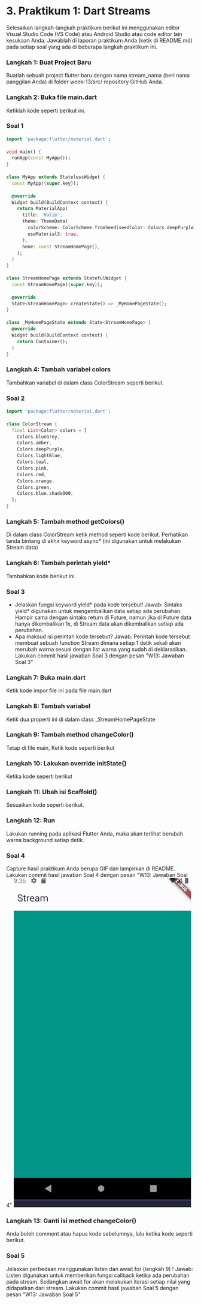 # 3. Praktikum 1: Dart Streams
Selesaikan langkah-langkah praktikum berikut ini menggunakan editor Visual Studio Code (VS Code) atau Android Studio atau code editor lain kesukaan Anda. Jawablah di laporan praktikum Anda (ketik di README.md) pada setiap soal yang ada di beberapa langkah praktikum ini.
### Langkah 1: Buat Project Baru
Buatlah sebuah project flutter baru dengan nama stream_nama (beri nama panggilan Anda) di folder week-13/src/ repository GitHub Anda.

### Langkah 2: Buka file main.dart
Ketiklah kode seperti berikut ini.

### Soal 1
```dart
import 'package:flutter/material.dart';

void main() {
  runApp(const MyApp());
}

class MyApp extends StatelessWidget {
  const MyApp({super.key});

  @override
  Widget build(BuildContext context) {
    return MaterialApp(
      title: 'Halim',
      theme: ThemeData(
        colorScheme: ColorScheme.fromSeed(seedColor: Colors.deepPurple),
        useMaterial3: true,
      ),
      home: const StreamHomePage(),
    );
  }
}

class StreamHomePage extends StatefulWidget {
  const StreamHomePage({super.key});

  @override
  State<StreamHomePage> createState() => _MyHomePageState();
}

class _MyHomePageState extends State<StreamHomePage> {
  @override
  Widget build(BuildContext context) {
    return Container();
  }
}
```
### Langkah 4: Tambah variabel colors
Tambahkan variabel di dalam class ColorStream seperti berikut.

### Soal 2
```dart
import 'package:flutter/material.dart';

class ColorStream {
  final List<Color> colors = [
    Colors.blueGrey,
    Colors.amber,
    Colors.deepPurple,
    Colors.lightBlue,
    Colors.teal,
    Colors.pink,
    Colors.red,
    Colors.orange,
    Colors.green,
    Colors.blue.shade900,
  ];
}
```

### Langkah 5: Tambah method getColors()
Di dalam class ColorStream ketik method seperti kode berikut. Perhatikan tanda bintang di akhir keyword async* (ini digunakan untuk melakukan Stream data)

### Langkah 6: Tambah perintah yield*
Tambahkan kode berikut ini.

### Soal 3

-  Jelaskan fungsi keyword yield* pada kode tersebut! Jawab: Sintaks yield* digunakan untuk mengembalikan data setiap ada perubahan. Hampir sama dengan sintaks return di Future, namun jika di Future data hanya dikembalikan 1x, di Stream data akan dikembalikan setiap ada perubahan.
-   Apa maksud isi perintah kode tersebut? Jawab: Perintah kode tersebut membuat sebuah function Stream dimana setiap 1 detik sekali akan merubah warna sesuai dengan list warna yang sudah di deklarasikan.
Lakukan commit hasil jawaban Soal 3 dengan pesan "W13: Jawaban Soal 3"

### Langkah 7: Buka main.dart
Ketik kode impor file ini pada file main.dart

### Langkah 8: Tambah variabel
Ketik dua properti ini di dalam class _StreamHomePageState

### Langkah 9: Tambah method changeColor()
Tetap di file main, Ketik kode seperti berikut

### Langkah 10: Lakukan override initState()
Ketika kode seperti berikut

### Langkah 11: Ubah isi Scaffold()
Sesuaikan kode seperti berikut.

### Langkah 12: Run
Lakukan running pada aplikasi Flutter Anda, maka akan terlihat berubah warna background setiap detik.

### Soal 4
Capture hasil praktikum Anda berupa GIF dan lampirkan di README.
Lakukan commit hasil jawaban Soal 4 dengan pesan "W13: Jawaban Soal 4"
![all text](docs/pratikum1/praktikum1_hasil.gif)

### Langkah 13: Ganti isi method changeColor()

Anda boleh comment atau hapus kode sebelumnya, lalu ketika kode seperti berikut.
### Soal 5
Jelaskan perbedaan menggunakan listen dan await for (langkah 9) ! Jawab: Listen digunakan untuk memberikan fungsi callback ketika ada perubahan pada stream. Sedangkan await for akan melakukan iterasi setiap nilai yang didapatkan dari stream.
Lakukan commit hasil jawaban Soal 5 dengan pesan "W13: Jawaban Soal 5"

